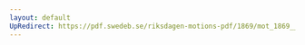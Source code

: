```yaml
---
layout: default
UpRedirect: https://pdf.swedeb.se/riksdagen-motions-pdf/1869/mot_1869__ak__00020/mot_1869__ak__00020_001.pdf
---
```

